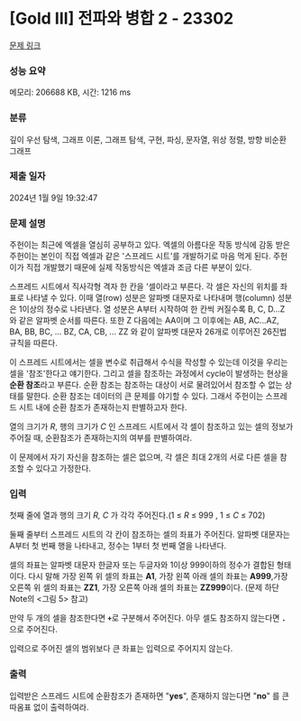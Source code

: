 # [Gold III] 전파와 병합 2 - 23302 

[문제 링크](https://www.acmicpc.net/problem/23302) 

### 성능 요약

메모리: 206688 KB, 시간: 1216 ms

### 분류

깊이 우선 탐색, 그래프 이론, 그래프 탐색, 구현, 파싱, 문자열, 위상 정렬, 방향 비순환 그래프

### 제출 일자

2024년 1월 9일 19:32:47

### 문제 설명

<p>주헌이는 최근에 엑셀을 열심히 공부하고 있다. 엑셀의 아름다운 작동 방식에 감동 받은 주헌이는 본인이 직접 엑셀과 같은 '스프레드 시트'를 개발하기로 마음 먹게 된다. 주헌이가 직접 개발했기 때문에 실제 작동방식은 엑셀과 조금 다른 부분이 있다.</p>

<p>스프레드 시트에서 직사각형 격자 한 칸을 '셀이라고 부른다. 각 셀은 자신의 위치를 좌표로 나타낼 수 있다. 이때 열(row) 성분은 알파벳 대문자로 나타내며 행(column) 성분은 1이상의 정수로 나타낸다. 열 성분은 A부터 시작하여 한 칸씩 커질수록 B, C, D...Z 와 같은 알파벳 순서를 따른다. 또한 Z 다음에는 AA이며 그 이후에는 AB, AC...AZ, BA, BB, BC, ... BZ, CA, CB, ... ZZ 와 같이 알파벳 대문자 26개로 이루어진 26진법 규칙을 따른다.</p>

<p>이 스프레드 시트에서는 셀을 변수로 취급해서 수식을 작성할 수 있는데 이것을 우리는 셀을 '참조'한다고 얘기한다. 그리고 셀을 참조하는 과정에서 cycle이 발생하는 현상을 <b>순환 참조</b>라고 부른다. 순환 참조는 참조하는 대상이 서로 물려있어서 참조할 수 없는 상태를 말한다. 순환 참조는 데이터의 큰 문제를 야기할 수 있다. 그래서 주헌이는 스프레드 시트 내에 순환 참조가 존재하는지 판별하고자 한다.</p>

<p>열의 크기가 <i>R</i>, 행의 크기가 <i>C </i>인 스프레드 시트에서 각 셀이 참조하고 있는 셀의 정보가 주어질 때, 순환참조가 존재하는지의 여부를 판별하여라.</p>

<p>이 문제에서 자기 자신을 참조하는 셀은 없으며, 각 셀은 최대 2개의 서로 다른 셀을 참조할 수 있다고 가정한다.</p>

### 입력 

 <p>첫째 줄에 열과 행의 크기 <i>R,</i> <i>C </i>가 각각 주어진다.(1 ≤ <i>R </i>≤ 999 , 1 ≤ <i>C</i> ≤ 702)</p>

<p>둘째 줄부터 스프레드 시트의 각 칸이 참조하는 셀의 좌표가 주어진다. 알파벳 대문자는 A부터 첫 번째 행을 나타내고, 정수는 1부터 첫 번째 열을 나타낸다.</p>

<p>셀의 좌표는 알파벳 대문자 한글자 또는 두글자와 1이상 999이하의 정수가 결합된 형태이다. 다시 말해 가장 왼쪽 위 셀의 좌표는 <strong>A1</strong>, 가장 왼쪽 아래 셀의 좌표는 <strong>A999</strong>,가장 오른쪽 위 셀의 좌표는 <strong>ZZ1</strong>, 가장 오른쪽 아래 셀의 좌표는 <strong>ZZ999</strong>이다. (문제 하단 Note의 <그림 5> 참고)</p>

<p>만약 두 개의 셀을 참조한다면 <strong><code>+</code></strong>로 구분해서 주어진다. 아무 셀도 참조하지 않는다면 <strong><code>.</code></strong> 으로 주어진다.</p>

<p>입력으로 주어진 셀의 범위보다 큰 좌표는 입력으로 주어지지 않는다.</p>

### 출력 

 <p>입력받은 스프레드 시트에 순환참조가 존재하면 "<strong>yes</strong>", 존재하지 않는다면 "<strong><strong>no</strong></strong>" 를 큰따옴표 없이 출력하여라.</p>

